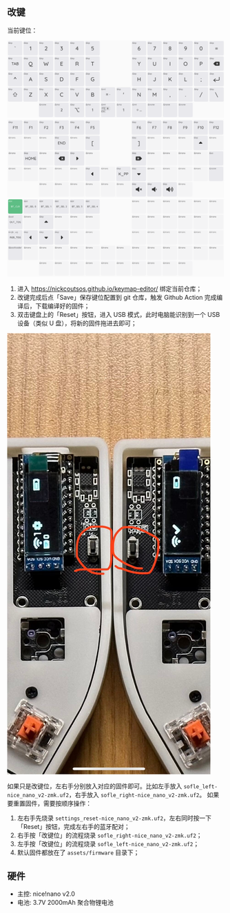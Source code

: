 ## 改键

当前键位：

![layer 0](https://github.com/loggerhead/zmk-sofle/blob/master/assets/layer0.png)
![layer 1](https://github.com/loggerhead/zmk-sofle/blob/master/assets/layer1.png)
![layer 2](https://github.com/loggerhead/zmk-sofle/blob/master/assets/layer2.png)

1. 进入 https://nickcoutsos.github.io/keymap-editor/ 绑定当前仓库；
2. 改键完成后点「Save」保存键位配置到 git 仓库，触发 Github Action 完成编译后，下载编译好的固件；
3. 双击键盘上的「Reset」按钮，进入 USB 模式，此时电脑能识别到一个 USB 设备（类似 U 盘），将新的固件拖进去即可；

  ![reset button](https://github.com/loggerhead/zmk-sofle/blob/master/assets/reset_button.jpg)

如果只是改键位，左右手分别放入对应的固件即可。比如左手放入 `sofle_left-nice_nano_v2-zmk.uf2`，右手放入 `sofle_right-nice_nano_v2-zmk.uf2`。
如果要重置固件，需要按顺序操作：

1. 左右手先烧录 `settings_reset-nice_nano_v2-zmk.uf2`，左右同时按一下「Reset」按钮，完成左右手的蓝牙配对；
2. 右手按「改键位」的流程烧录 `sofle_right-nice_nano_v2-zmk.uf2`；
3. 左手按「改键位」的流程烧录 `sofle_left-nice_nano_v2-zmk.uf2`；
4. 默认固件都放在了 `assets/firmware` 目录下；

## 硬件

- 主控: nice!nano v2.0
- 电池: 3.7V 2000mAh 聚合物锂电池